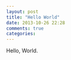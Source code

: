 ```yaml
---
layout: post
title: "Hello World"
date: 2013-10-26 22:28
comments: true
categories: 
---
```

Hello, World.
